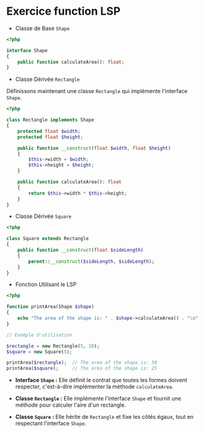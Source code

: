 # Exercice function LSP

- Classe de Base `Shape`

```php
<?php

interface Shape
{
    public function calculateArea(): float;
}
```

- Classe Dérivée `Rectangle`

Définissons maintenant une classe `Rectangle` qui implémente l'interface `Shape`.

```php
<?php

class Rectangle implements Shape
{
    protected float $width;
    protected float $height;

    public function __construct(float $width, float $height)
    {
        $this->width = $width;
        $this->height = $height;
    }

    public function calculateArea(): float
    {
        return $this->width * $this->height;
    }
}
```

- Classe Dérivée `Square`


```php
<?php

class Square extends Rectangle
{
    public function __construct(float $sideLength)
    {
        parent::__construct($sideLength, $sideLength);
    }
}
```

- Fonction Utilisant le LSP


```php
<?php

function printArea(Shape $shape)
{
    echo "The area of the shape is: " . $shape->calculateArea() . "\n";
}

// Exemple d'utilisation

$rectangle = new Rectangle(5, 10);
$square = new Square(5);

printArea($rectangle);  // The area of the shape is: 50
printArea($square);     // The area of the shape is: 25
```

- **Interface `Shape` :** Elle définit le contrat que toutes les formes doivent respecter, c'est-à-dire implémenter la méthode `calculateArea`.
  
- **Classe `Rectangle` :** Elle implémente l'interface `Shape` et fournit une méthode pour calculer l'aire d'un rectangle.
  
- **Classe `Square` :** Elle hérite de `Rectangle` et fixe les côtés égaux, tout en respectant l'interface `Shape`.

